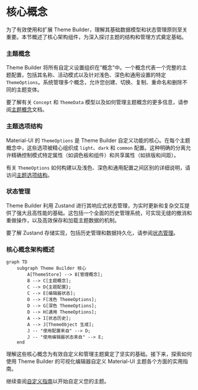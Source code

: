 # 核心概念

为了有效使用和扩展 Theme Builder，理解其基础数据模型和状态管理原则至关重要。本节概述了核心架构组件，为深入探讨主题的结构和管理方式奠定基础。

### 主题概念

Theme Builder 将所有自定义设置组织在“概念”中。一个概念代表一个完整的主题配置，包括其名称、活动模式以及针对浅色、深色和通用设置的特定 `ThemeOptions`。系统管理多个概念，允许您创建、切换、复制、重命名和删除不同的主题变体。

要了解有关 `Concept` 和 `ThemeData` 模型以及如何管理主题概念的更多信息，请参阅[主题概念](./core-concepts-theme-concepts.md)文档。

### 主题选项结构

Material-UI 的 `ThemeOptions` 是 Theme Builder 自定义功能的核心。在每个主题概念中，这些选项被精心组织成 `light`、`dark` 和 `common` 配置。这种明确的分离允许精确控制模式特定属性（如调色板和组件）和共享属性（如排版和间距）。

有关 `ThemeOptions` 如何构建以及浅色、深色和通用配置之间区别的详细说明，请访问[主题选项结构](./core-concepts-theme-options-structure.md)。

### 状态管理

Theme Builder 利用 Zustand 进行其响应式状态管理，为实时更新和复杂交互提供了强大且高性能的基础。这包括一个全面的历史管理系统，可实现无缝的撤消和重做操作，以及高效保存和加载主题数据的机制。

要了解 Zustand 存储实现，包括历史管理和数据持久化，请参阅[状态管理](./core-concepts-state-management.md)。

### 核心概念架构概述

```mermaid
graph TD
    subgraph Theme Builder 核心
        A[ThemeStore] --> B[管理概念];
        B --> C[主题概念];
        C --> D{主题配置}; 
        C --> E[编辑器状态];
        D --> F[浅色 ThemeOptions];
        D --> G[深色 ThemeOptions];
        D --> H[通用 ThemeOptions];
        A --> I[状态历史];
        A --> J[ThemeObject 生成];
        J -- "使用配置来自" --> D;
        J -- "使用编辑器状态来自" --> E;
    end
```

理解这些核心概念为有效自定义和管理主题奠定了坚实的基础。接下来，探索如何使用 Theme Builder 的可视化编辑器自定义 Material-UI 主题各个方面的实用指南。

继续查阅[自定义指南](./customization-guides.md)以开始自定义您的主题。